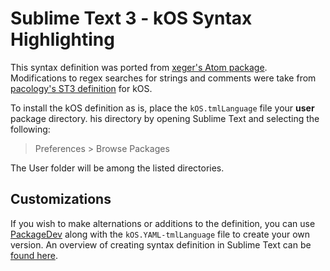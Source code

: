 # Sublime Text 3 - kOS Syntax Highlighting

This syntax definition was ported from [xeger's Atom package](https://github.com/KSP-KOS/EditorTools/tree/develop/Atom).  Modifications to regex searches for strings and comments were take from [pacology's ST3 definition](https://gist.github.com/pacology/04242985174cc18f7b02#file-kos-yaml-tmlanguage) for kOS.

To install the kOS definition as is, place the `kOS.tmlLanguage` file your **user** package directory.  his directory by opening Sublime Text and selecting the following:

> Preferences > Browse Packages

The User folder will be among the listed directories.


## Customizations

If you wish to make alternations or additions to the definition, you can use [PackageDev](https://github.com/SublimeText/PackageDev) along with the `kOS.YAML-tmlLanguage` file to create your own version.  An overview of creating syntax definition in Sublime Text can be [found here](http://docs.sublimetext.info/en/latest/extensibility/syntaxdefs.html).